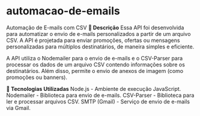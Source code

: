 # automacao-de-emails

Automação de E-mails com CSV
**🚀 Descrição**
Essa API foi desenvolvida para automatizar o envio de e-mails personalizados a partir de um arquivo CSV. A API é projetada para enviar promoções, ofertas ou mensagens personalizadas para múltiplos destinatários, de maneira simples e eficiente.

A API utiliza o Nodemailer para o envio de e-mails e o CSV-Parser para processar os dados de um arquivo CSV contendo informações sobre os destinatários. Além disso, permite o envio de anexos de imagem (como promoções ou banners).

**🧰 Tecnologias Utilizadas**
Node.js - Ambiente de execução JavaScript.
Nodemailer - Biblioteca para envio de e-mails.
CSV-Parser - Biblioteca para ler e processar arquivos CSV.
SMTP (Gmail) - Serviço de envio de e-mails via Gmail.
